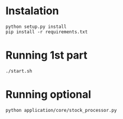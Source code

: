 # Instalation
```
python setup.py install
pip install -r requirements.txt
```

# Running 1st part
```
./start.sh
```

# Running optional
```
python application/core/stock_processor.py
```